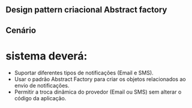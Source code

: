 ## Design pattern criacional Abstract factory

## Cenário
# sistema deverá:
- Suportar diferentes tipos de notificações (Email e SMS).
- Usar o padrão Abstract Factory para criar os objetos relacionados ao envio de notificações.
- Permitir a troca dinâmica do provedor (Email ou SMS) sem alterar o código da aplicação.

